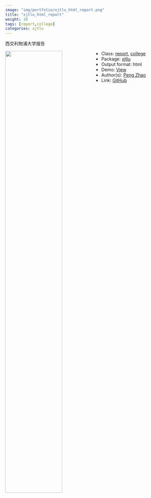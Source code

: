 ```yaml
---
image: "img/portfolio/xjtlu_html_report.png"
title: "xjtlu_html_report"
weight: 10
tags: [report,college]
categories: xjtlu
---
```


西交利物浦大学报告

<!--more-->

<p><a href="../../img/portfolio/xjtlu_html_report.png"><img class = "jf-image-shadow" src="../../img/portfolio/xjtlu_html_report.png", width="60%"  align="left"></a></p>



- Class: [report](../../tags/report), [college](../../tags/college)
- Package: [xjtlu](xjtlu)
- Output format: html
- Demo: [View](https://openr.pzhao.org/report/xjtlu/)
- Author(s): [Peng Zhao](https://pzhao.org)
- Link: [GitHub](https://github.com/pzhaonet/xjtlu)


